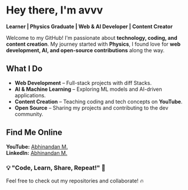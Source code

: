# Hey there, I'm avvv  

 **Learner | Physics Graduate | Web & AI Developer | Content Creator**  

Welcome to my GitHub! I'm passionate about **technology, coding, and content creation**. My journey started with **Physics**, I found love for **web development, AI, and open-source contributions** along the way.  

## **What I Do**  
- **Web Development** – Full-stack projects with diff Stacks.  
- **AI & Machine Learning** – Exploring ML models and AI-driven applications.  
- **Content Creation** – Teaching coding and tech concepts on **YouTube**.  
- **Open Source** – Sharing my projects and contributing to the dev community.  

## **Find Me Online**  
  **YouTube:** [Abhinandan M.](https://www.youtube.com/@recheckwith_abhi)  
  **LinkedIn:** [Abhinandan M.](https://www.linkedin.com/in/abhinandan-m-9252a0211/)  

### 💡 "Code, Learn, Share, Repeat!" 🚀  
Feel free to check out my repositories and collaborate! 🔥  


<!---
abhinandan2540/abhinandan2540 is a ✨ special ✨ repository because its `README.md` (this file) appears on your GitHub profile.
You can click the Preview link to take a look at your changes.
--->
